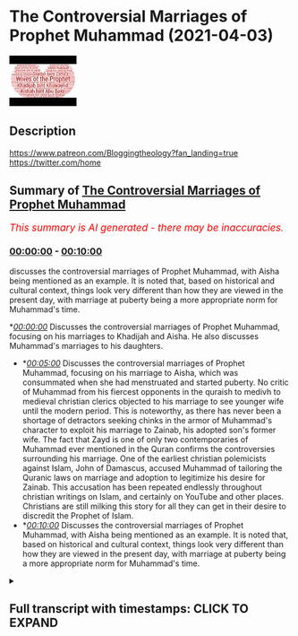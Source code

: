 # The Controversial Marriages of Prophet Muhammad (2021-04-03)

![alt The Controversial Marriages of Prophet Muhammad](rVujj3YWdYU.jpg "The Controversial Marriages of Prophet Muhammad")

## Description

https://www.patreon.com/Bloggingtheology?fan_landing=true
https://twitter.com/home

## Summary of [The Controversial Marriages of Prophet Muhammad](https://www.youtube.com/watch?v=rVujj3YWdYU)


*<span style="color:red; font-size:125%">This summary is AI generated - there may be inaccuracies</span>. [](/)*

### [00:00:00](https://www.youtube.com/watch?v=rVujj3YWdYU&t=0) - [00:10:00](https://www.youtube.com/watch?v=rVujj3YWdYU&t=600)

 discusses the controversial marriages of Prophet Muhammad, with Aisha being mentioned as an example. It is noted that, based on historical and cultural context, things look very different than how they are viewed in the present day, with marriage at puberty being a more appropriate norm for Muhammad's time.

**[00:00:00](https://www.youtube.com/watch?v=rVujj3YWdYU&t=0)* Discusses the controversial marriages of Prophet Muhammad, focusing on his marriages to Khadijah and Aisha. He also discusses Muhammad's marriages to his daughters.
* **[00:05:00](https://www.youtube.com/watch?v=rVujj3YWdYU&t=300)* Discusses the controversial marriages of Prophet Muhammad, focusing on his marriage to Aisha, which was consummated when she had menstruated and started puberty. No critic of Muhammad from his fiercest opponents in the quraish to medivh to medieval christian clerics objected to his marriage to see younger wife until the modern period. This is noteworthy, as there has never been a shortage of detractors seeking chinks in the armor of Muhammad's character to exploit his marriage to Zainab, his adopted son's former wife. The fact that Zayd is one of only two contemporaries of Muhammad ever mentioned in the Quran confirms the controversies surrounding his marriage. One of the earliest christian polemicists against Islam, John of Damascus, accused Muhammad of tailoring the Quranic laws on marriage and adoption to legitimize his desire for Zainab. This accusation has been repeated endlessly throughout christian writings on Islam, and certainly on YouTube and other places. Christians are still milking this story for all they can get in their desire to discredit the Prophet of Islam.
* **[00:10:00](https://www.youtube.com/watch?v=rVujj3YWdYU&t=600)* Discusses the controversial marriages of Prophet Muhammad, with Aisha being mentioned as an example. It is noted that, based on historical and cultural context, things look very different than how they are viewed in the present day, with marriage at puberty being a more appropriate norm for Muhammad's time.

<details><summary><h2>Full transcript with timestamps: CLICK TO EXPAND</h2></summary>

[0:00:02](https://youtu.be/rVujj3YWdYU?t=2) Perhaps more than any other feature of the 
prophet Muhammad's life, his marriages have    
[0:00:07](https://youtu.be/rVujj3YWdYU?t=7) proved controversial whether it be the marriage 
to Aisha at a very young age, or his polygamy,    
[0:00:15](https://youtu.be/rVujj3YWdYU?t=15) he married so many wives or his marriage to Zainab 
um this had caused well quite some scandal in some    
[0:00:23](https://youtu.be/rVujj3YWdYU?t=23) western particularly the last marriage to zainab 
has caused scandal almost from the very beginning    
[0:00:29](https://youtu.be/rVujj3YWdYU?t=29) so i just wanted to um look at some expert opinion 
on this from the west from western scholarship and    
[0:00:36](https://youtu.be/rVujj3YWdYU?t=36) i'm just wanted to read from this book called 
'Muhammed A Very Short Introduction, by Jonathan A    
[0:00:42](https://youtu.be/rVujj3YWdYU?t=42) C Brown, and this Very Short Introduction is 
part of a series of books for anyone wanting    
[0:00:48](https://youtu.be/rVujj3YWdYU?t=48) stimulating introductions to a new subject they're 
all written by experts chosen by Oxford University    
[0:00:55](https://youtu.be/rVujj3YWdYU?t=55) Press and they published in more than 25 languages, 
and they cover everything from advertising,    
[0:01:01](https://youtu.be/rVujj3YWdYU?t=61) african history, animal rights, anti-semitism, 
ethics, Galileo, galaxies - you name it they    
[0:01:07](https://youtu.be/rVujj3YWdYU?t=67) cover it! Sociology, socialism, 
theology, United Nations, paganism, cancer,    
[0:01:13](https://youtu.be/rVujj3YWdYU?t=73) the Vikings, witchcraft, you name it it's covered. 
So they picked a top expert to write this    
[0:01:20](https://youtu.be/rVujj3YWdYU?t=80) uh little book on Muhammad, and I do recommend it 
it's superb and and Jonathan A    
[0:01:27](https://youtu.be/rVujj3YWdYU?t=87) C Brown has written a section called 'Muhammad'S 
marriages in context', there's a very short section    
[0:01:33](https://youtu.be/rVujj3YWdYU?t=93) i just wanted to share with you. Who is Jonathan 
AC Brown? He's a professor of Islamic studies    
[0:01:39](https://youtu.be/rVujj3YWdYU?t=99) at Georgetown University in 
Washington DC. He's an American and he has     
[0:01:47](https://youtu.be/rVujj3YWdYU?t=107) published in the fields of hadith (his PhD was in 
hadith), Islamic law, Sufism, Arabic lexical theory,    
[0:01:56](https://youtu.be/rVujj3YWdYU?t=116) and pre-Islamic poetry. On the back it's got some 
rave reviews: John L. Esposito, who's a professor    
[0:02:02](https://youtu.be/rVujj3YWdYU?t=122) at Georgetown University, an expert on Islam, 
says "This is a masterful treatment informed by    
[0:02:09](https://youtu.be/rVujj3YWdYU?t=129) first-rate scholarship yet engaging, accessible, 
and distinctively different from previous books    
[0:02:15](https://youtu.be/rVujj3YWdYU?t=135) on Muhammad." So what does Jonathan AC Brown 
have to tell us about Muhammad's marriages in    
[0:02:23](https://youtu.be/rVujj3YWdYU?t=143) context? Well I think he shares, there's some 
quite interesting information to help really    
[0:02:28](https://youtu.be/rVujj3YWdYU?t=148) contextualize this whole subject in a very helpful 
way so more than any other feature of Muhammad's    
[0:02:35](https://youtu.be/rVujj3YWdYU?t=155) life his many marriages have consistently struck 
and bewildered western readers since the rise of    
[0:02:42](https://youtu.be/rVujj3YWdYU?t=162) islam the prophet's polygamy and the chronic 
ruling that muslim men can marry up to four women    
[0:02:49](https://youtu.be/rVujj3YWdYU?t=169) at a time the prophet was allowed more because 
it was believed that he would never mistreat    
[0:02:55](https://youtu.be/rVujj3YWdYU?t=175) any of his wives created early on in medieval 
christendom an image of muhammad as lustful    
[0:03:03](https://youtu.be/rVujj3YWdYU?t=183) prior to christianity however the near east 
from pharonic egypt to ancient mesopotamia    
[0:03:10](https://youtu.be/rVujj3YWdYU?t=190) was a world in which political polygamy was not 
foreign at all for most men it would have been    
[0:03:16](https://youtu.be/rVujj3YWdYU?t=196) too expensive but for rulers or men of great 
import it was an expectable tool of politics    
[0:03:24](https://youtu.be/rVujj3YWdYU?t=204) and propagation perhaps the most famous example 
exemplar for harem politics that's not haram    
[0:03:31](https://youtu.be/rVujj3YWdYU?t=211) but harem politics was king solomon whom the bible 
says had 700 wives and 300 concubines you can read    
[0:03:40](https://youtu.be/rVujj3YWdYU?t=220) all about that in one kings chapter 11. among 
them was the daughter of the pharaoh of egypt    
[0:03:46](https://youtu.be/rVujj3YWdYU?t=226) whom he had married to cement an alliance indeed 
looked at through a political lens muhammad's    
[0:03:54](https://youtu.be/rVujj3YWdYU?t=234) marriages worked towards clear political goals 
his marriage to khadijah of course had predated    
[0:04:02](https://youtu.be/rVujj3YWdYU?t=242) his prophethood and she remained 
his only wife until she died let    
[0:04:08](https://youtu.be/rVujj3YWdYU?t=248) us look at whom the prophet married after 
that and to whom he married his daughters    
[0:04:14](https://youtu.be/rVujj3YWdYU?t=254) muhammad married the daughters of abu bakr and 
umar and married his own daughters to uthman and    
[0:04:21](https://youtu.be/rVujj3YWdYU?t=261) ali these four men were the first four rulers 
of the muslim state after the prophet's death    
[0:04:29](https://youtu.be/rVujj3YWdYU?t=269) muhammad also married the daughter of abu sufyan 
as well as the sister of abbas's wife maymunna    
[0:04:36](https://youtu.be/rVujj3YWdYU?t=276) who was also the aunt of khalid bin al-walid the 
great general abu sufyan's son muawiwa founded the    
[0:04:45](https://youtu.be/rVujj3YWdYU?t=285) umayyad caliphate after ali's death in 660 ce 
and khalid was a leading general of the muslim    
[0:04:53](https://youtu.be/rVujj3YWdYU?t=293) armies the prophet's marriages and those of 
his family thus helped to create the network    
[0:05:00](https://youtu.be/rVujj3YWdYU?t=300) that provided the leadership of the muslim 
community in the century after muhammad's death    
[0:05:07](https://youtu.be/rVujj3YWdYU?t=307) the prophet also entered into other politically 
potent marriages he were the daughter of the    
[0:05:14](https://youtu.be/rVujj3YWdYU?t=314) jewish chief of khabar as well as numerous women 
from leading arab tribes the fact that we know    
[0:05:22](https://youtu.be/rVujj3YWdYU?t=322) nothing more than the tribal identities of 
two of these women further demonstrate that    
[0:05:28](https://youtu.be/rVujj3YWdYU?t=328) it was the political relationship that 
muhammad was fostering that mattered    
[0:05:34](https://youtu.be/rVujj3YWdYU?t=334) there is nothing more controversial to the modern 
reader than muhammad's marriage to aisha who is    
[0:05:40](https://youtu.be/rVujj3YWdYU?t=340) believed to have been between nine and ten years 
old when the marriage was consummated the most    
[0:05:47](https://youtu.be/rVujj3YWdYU?t=347) reliable historical sources on this marriage 
are the sahih hadith collections of al-bukhari    
[0:05:54](https://youtu.be/rVujj3YWdYU?t=354) and muslim interestingly no critic of muhammad 
from his fiercest opponents in the quraish    
[0:06:02](https://youtu.be/rVujj3YWdYU?t=362) to medivh to medieval christian clerics objected 
to his marriage to see younger wife until    
[0:06:09](https://youtu.be/rVujj3YWdYU?t=369) the modern period this is noteworthy since there 
has certainly never been a shortage of detractors    
[0:06:17](https://youtu.be/rVujj3YWdYU?t=377) seeking chinks in the armor of muhammad's 
character to exploit his marriage to zainab    
[0:06:25](https://youtu.be/rVujj3YWdYU?t=385) his adopted son's former wife which attracted 
criticism even during muhammad's own lifetime    
[0:06:32](https://youtu.be/rVujj3YWdYU?t=392) the fact that zayd is one of only two 
contemporaries of muhammad ever mentioned    
[0:06:37](https://youtu.be/rVujj3YWdYU?t=397) in the quran the other is abu lahab as well as 
the book's sizable passage on the zainab episode    
[0:06:44](https://youtu.be/rVujj3YWdYU?t=404) testifies to the controversies 
surrounding muhammad's marriage to her    
[0:06:49](https://youtu.be/rVujj3YWdYU?t=409) one of the earliest christian polemicists 
against islam john of damascus he died in 749    
[0:06:57](https://youtu.be/rVujj3YWdYU?t=417) accused muhammad of tailoring the quranic laws 
on marriage and adoption to legitimize his desire    
[0:07:05](https://youtu.be/rVujj3YWdYU?t=425) for zainab this accusation has been repeated 
endlessly throughout christian writings    
[0:07:11](https://youtu.be/rVujj3YWdYU?t=431) on islam and certainly on youtube and other 
places christians are still milking this    
[0:07:16](https://youtu.be/rVujj3YWdYU?t=436) story for all they can get in their desire to 
discredit the prophet of islam the 13th century    
[0:07:23](https://youtu.be/rVujj3YWdYU?t=443) english historian matthew paris for example 
wrote in his great chronicle that muhammad had    
[0:07:29](https://youtu.be/rVujj3YWdYU?t=449) pronounced polygamy permissible to cover up an 
affair with a servant presumably zade's wife    
[0:07:38](https://youtu.be/rVujj3YWdYU?t=458) the reason that no pre-modern critics paid 
attention to the prophet marriage prophet's    
[0:07:43](https://youtu.be/rVujj3YWdYU?t=463) marriage to a ten-year-old was because marrying 
girls considered underage today was commonplace    
[0:07:51](https://youtu.be/rVujj3YWdYU?t=471) in the pre-modern world it was a common reality 
then under roman law the earliest permitted age    
[0:07:58](https://youtu.be/rVujj3YWdYU?t=478) for marriage was 12. in the heyday of the roman 
empire that's the second century a.d by 14 a girl    
[0:08:06](https://youtu.be/rVujj3YWdYU?t=486) was considered an adult whose primary purpose 
was marriage in many pre-modern law codes such    
[0:08:14](https://youtu.be/rVujj3YWdYU?t=494) as the hebrew biblical law and the salic frankish 
law marriage age was not a question at all it was    
[0:08:22](https://youtu.be/rVujj3YWdYU?t=502) assumed that when a girl reached puberty and was 
able to bear children she was ready for marriage    
[0:08:29](https://youtu.be/rVujj3YWdYU?t=509) so basically the the biblical norm uh for marriage 
age of marriage was puberty whenever that might be    
[0:08:37](https://youtu.be/rVujj3YWdYU?t=517) as a result we find that average 
marriage ages in the pre-modern world    
[0:08:42](https://youtu.be/rVujj3YWdYU?t=522) were remarkably young surviving evidence from 
several centuries of imperial roman history    
[0:08:50](https://youtu.be/rVujj3YWdYU?t=530) suggests that as many as eight percent married 
at ten or eleven that's one in ten in italy in    
[0:08:58](https://youtu.be/rVujj3YWdYU?t=538) the thirteen hundreds and fourteen hundreds the 
average age for women was sixteen to seventeen    
[0:09:04](https://youtu.be/rVujj3YWdYU?t=544) even in the 1861 census in england over 
350 women married under the age of 15    
[0:09:12](https://youtu.be/rVujj3YWdYU?t=552) in just two counties that year according 
to both christian and muslim teachings    
[0:09:18](https://youtu.be/rVujj3YWdYU?t=558) the virgin mary was not the mature maternal figure 
seen in artwork about the bible she was at most in    
[0:09:26](https://youtu.be/rVujj3YWdYU?t=566) her mid-teens having only just begun menstruating 
and is reported to have been as young as 10 years    
[0:09:34](https://youtu.be/rVujj3YWdYU?t=574) old muhammad's decision to consummate his marriage 
to a ten-year-old would have been based on the    
[0:09:41](https://youtu.be/rVujj3YWdYU?t=581) same criteria as most pre-modern societies aisha's 
sexual maturity and readiness to bear a child    
[0:09:51](https://youtu.be/rVujj3YWdYU?t=591) consummation of the marriage would have occurred 
when she had menstruated and started puberty as    
[0:09:58](https://youtu.be/rVujj3YWdYU?t=598) the great muslim historian al tabari died 923 
reported at the time of her marriage contract    
[0:10:06](https://youtu.be/rVujj3YWdYU?t=606) aisha was young and not capable of intercourse 
three or four years later however she was able    
[0:10:15](https://youtu.be/rVujj3YWdYU?t=615) aisha herself would later remark that a girl 
can menstruate as young as nine and thus become    
[0:10:23](https://youtu.be/rVujj3YWdYU?t=623) a woman so i think i'll end the quote there so 
that's absolutely fascinating i think when you    
[0:10:30](https://youtu.be/rVujj3YWdYU?t=630) have a scholarly objective analysis of muhammad's 
marriages in their historical and cultural context    
[0:10:38](https://youtu.be/rVujj3YWdYU?t=638) things look very very different than our local 
very recent historical obsession with uh related    
[0:10:45](https://youtu.be/rVujj3YWdYU?t=645) issues like this so i think it's very very uh 
interesting and also the biblical norm as well uh    
[0:10:51](https://youtu.be/rVujj3YWdYU?t=651) marriage at puberty uh which would have mohammed's 
own marriages would have fitted in quite neatly    
[0:10:56](https://youtu.be/rVujj3YWdYU?t=656) with that paradigm as well so as i was saying i 
do uh recommend uh this book it is very short but    
[0:11:02](https://youtu.be/rVujj3YWdYU?t=662) it's packed full of useful scholarly and uh first 
first-rate scholarship as it says on the back here    
[0:11:09](https://youtu.be/rVujj3YWdYU?t=669) published by oxford university press it's quite 
cheap and have a look at the other items uh in    
[0:11:14](https://youtu.be/rVujj3YWdYU?t=674) their series as well i've learnt a great deal on 
many other subjects uh from experts in the field    
[0:11:19](https://youtu.be/rVujj3YWdYU?t=679) who produce these little booklets so there we go 
i hope you found that interesting until next time  
</details>